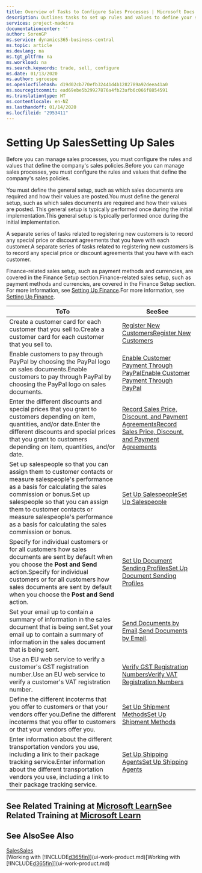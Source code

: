 ```yaml
---
title: Overview of Tasks to Configure Sales Processes | Microsoft Docs
description: Outlines tasks to set up rules and values to define your sales policies and processes.
services: project-madeira
documentationcenter: ''
author: SorenGP
ms.service: dynamics365-business-central
ms.topic: article
ms.devlang: na
ms.tgt_pltfrm: na
ms.workload: na
ms.search.keywords: trade, sell, configure
ms.date: 01/13/2020
ms.author: sgroespe
ms.openlocfilehash: d19d02cb770efb32441d4b1282789a92deea41a0
ms.sourcegitcommit: ead69ebe5b29927876a4fb23afb6c066f8854591
ms.translationtype: HT
ms.contentlocale: en-NZ
ms.lasthandoff: 01/14/2020
ms.locfileid: "2953411"
---
```

# <a name="setting-up-sales"></a><span data-ttu-id="98eba-103">Setting Up Sales</span><span class="sxs-lookup"><span data-stu-id="98eba-103">Setting Up Sales</span></span>
<span data-ttu-id="98eba-104">Before you can manage sales processes, you must configure the rules and values that define the company's sales policies.</span><span class="sxs-lookup"><span data-stu-id="98eba-104">Before you can manage sales processes, you must configure the rules and values that define the company's sales policies.</span></span>

<span data-ttu-id="98eba-105">You must define the general setup, such as which sales documents are required and how their values are posted.</span><span class="sxs-lookup"><span data-stu-id="98eba-105">You must define the general setup, such as which sales documents are required and how their values are posted.</span></span> <span data-ttu-id="98eba-106">This general setup is typically performed once during the initial implementation.</span><span class="sxs-lookup"><span data-stu-id="98eba-106">This general setup is typically performed once during the initial implementation.</span></span>

<span data-ttu-id="98eba-107">A separate series of tasks related to registering new customers is to record any special price or discount agreements that you have with each customer.</span><span class="sxs-lookup"><span data-stu-id="98eba-107">A separate series of tasks related to registering new customers is to record any special price or discount agreements that you have with each customer.</span></span>

<span data-ttu-id="98eba-108">Finance-related sales setup, such as payment methods and currencies, are covered in the Finance Setup section.</span><span class="sxs-lookup"><span data-stu-id="98eba-108">Finance-related sales setup, such as payment methods and currencies, are covered in the Finance Setup section.</span></span> <span data-ttu-id="98eba-109">For more information, see [Setting Up Finance](finance-setup-finance.md).</span><span class="sxs-lookup"><span data-stu-id="98eba-109">For more information, see [Setting Up Finance](finance-setup-finance.md).</span></span>

| <span data-ttu-id="98eba-110">To</span><span class="sxs-lookup"><span data-stu-id="98eba-110">To</span></span> | <span data-ttu-id="98eba-111">See</span><span class="sxs-lookup"><span data-stu-id="98eba-111">See</span></span> |
| --- | --- |
| <span data-ttu-id="98eba-112">Create a customer card for each customer that you sell to.</span><span class="sxs-lookup"><span data-stu-id="98eba-112">Create a customer card for each customer that you sell to.</span></span> |[<span data-ttu-id="98eba-113">Register New Customers</span><span class="sxs-lookup"><span data-stu-id="98eba-113">Register New Customers</span></span>](sales-how-register-new-customers.md) |
| <span data-ttu-id="98eba-114">Enable customers to pay through PayPal by choosing the PayPal logo on sales documents.</span><span class="sxs-lookup"><span data-stu-id="98eba-114">Enable customers to pay through PayPal by choosing the PayPal logo on sales documents.</span></span> |[<span data-ttu-id="98eba-115">Enable Customer Payment Through PayPal</span><span class="sxs-lookup"><span data-stu-id="98eba-115">Enable Customer Payment Through PayPal</span></span>](sales-how-enable-payment-service-extensions.md) |
| <span data-ttu-id="98eba-116">Enter the different discounts and special prices that you grant to customers depending on item, quantities, and/or date.</span><span class="sxs-lookup"><span data-stu-id="98eba-116">Enter the different discounts and special prices that you grant to customers depending on item, quantities, and/or date.</span></span> |[<span data-ttu-id="98eba-117">Record Sales Price, Discount, and Payment Agreements</span><span class="sxs-lookup"><span data-stu-id="98eba-117">Record Sales Price, Discount, and Payment Agreements</span></span>](sales-how-record-sales-price-discount-payment-agreements.md) |
| <span data-ttu-id="98eba-118">Set up salespeople so that you can assign them to customer contacts or measure salespeople's performance as a basis for calculating the sales commission or bonus.</span><span class="sxs-lookup"><span data-stu-id="98eba-118">Set up salespeople so that you can assign them to customer contacts or measure salespeople's performance as a basis for calculating the sales commission or bonus.</span></span> |[<span data-ttu-id="98eba-119">Set Up Salespeople</span><span class="sxs-lookup"><span data-stu-id="98eba-119">Set Up Salespeople</span></span>](sales-how-setup-salespeople.md) |
| <span data-ttu-id="98eba-120">Specify for individual customers or for all customers how sales documents are sent by default when you choose the **Post and Send** action.</span><span class="sxs-lookup"><span data-stu-id="98eba-120">Specify for individual customers or for all customers how sales documents are sent by default when you choose the **Post and Send** action.</span></span> |[<span data-ttu-id="98eba-121">Set Up Document Sending Profiles</span><span class="sxs-lookup"><span data-stu-id="98eba-121">Set Up Document Sending Profiles</span></span>](sales-how-setup-document-send-profiles.md) |
| <span data-ttu-id="98eba-122">Set your email up to contain a summary of information in the sales document that is being sent.</span><span class="sxs-lookup"><span data-stu-id="98eba-122">Set your email up to contain a summary of information in the sales document that is being sent.</span></span> |<span data-ttu-id="98eba-123">[Send Documents by Email](ui-how-send-documents-email.md).</span><span class="sxs-lookup"><span data-stu-id="98eba-123">[Send Documents by Email](ui-how-send-documents-email.md).</span></span> |
|<span data-ttu-id="98eba-124">Use an EU web service to verify a customer's GST registration number.</span><span class="sxs-lookup"><span data-stu-id="98eba-124">Use an EU web service to verify a customer's VAT registration number.</span></span>|[<span data-ttu-id="98eba-125">Verify GST Registration Numbers</span><span class="sxs-lookup"><span data-stu-id="98eba-125">Verify VAT Registration Numbers</span></span>](finance-setup-vat.md)|
|<span data-ttu-id="98eba-126">Define the different incoterms that you offer to customers or that your vendors offer you.</span><span class="sxs-lookup"><span data-stu-id="98eba-126">Define the different incoterms that you offer to customers or that your vendors offer you.</span></span>|[<span data-ttu-id="98eba-127">Set Up Shipment Methods</span><span class="sxs-lookup"><span data-stu-id="98eba-127">Set Up Shipment Methods</span></span>](sales-how-set-up-shipment-methods.md)|
|<span data-ttu-id="98eba-128">Enter information about the different transportation vendors you use, including a link to their package tracking service.</span><span class="sxs-lookup"><span data-stu-id="98eba-128">Enter information about the different transportation vendors you use, including a link to their package tracking service.</span></span>|[<span data-ttu-id="98eba-129">Set Up Shipping Agents</span><span class="sxs-lookup"><span data-stu-id="98eba-129">Set Up Shipping Agents</span></span>](sales-how-to-set-up-shipping-agents.md)|

## <a name="see-related-training-at-microsoft-learnlearnmodulestrade-get-started-dynamics-365-business-central"></a><span data-ttu-id="98eba-130">See Related Training at [Microsoft Learn](/learn/modules/trade-get-started-dynamics-365-business-central/)</span><span class="sxs-lookup"><span data-stu-id="98eba-130">See Related Training at [Microsoft Learn](/learn/modules/trade-get-started-dynamics-365-business-central/)</span></span>

## <a name="see-also"></a><span data-ttu-id="98eba-131">See Also</span><span class="sxs-lookup"><span data-stu-id="98eba-131">See Also</span></span>
[<span data-ttu-id="98eba-132">Sales</span><span class="sxs-lookup"><span data-stu-id="98eba-132">Sales</span></span>](sales-manage-sales.md)  
<span data-ttu-id="98eba-133">[Working with [!INCLUDE[d365fin](includes/d365fin_md.md)]](ui-work-product.md)</span><span class="sxs-lookup"><span data-stu-id="98eba-133">[Working with [!INCLUDE[d365fin](includes/d365fin_md.md)]](ui-work-product.md)</span></span>
